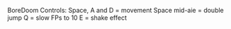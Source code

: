 BoreDoom Controls:
Space, A and D = movement
Space mid-aie = double jump
Q = slow FPs to 10
E = shake effect
